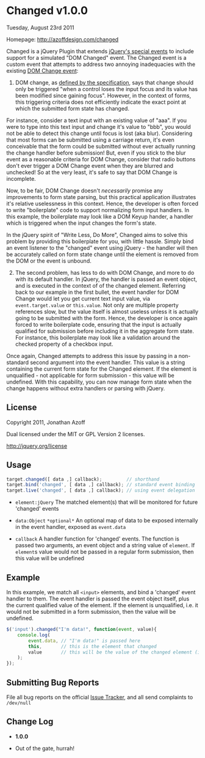 Changed v1.0.0
=================
Tuesday, August 23rd 2011

Homepage: <http://azoffdesign.com/changed>

Changed is a jQuery Plugin that extends [jQuery's special events](http://benalman.com/news/2010/03/jquery-special-events/) to include support for a simulated "DOM Changed" event. The Changed event is a custom event that attempts to address two annoying inadequacies with the existing [DOM Change event](http://www.w3.org/TR/DOM-Level-2-Events/events.html#Events-eventgroupings-htmlevents):

1) DOM change, as [defined by the specification](http://www.w3.org/TR/DOM-Level-2-Events/events.html#Events-eventgroupings-htmlevents), says that change should only be triggered "when a control loses the input focus and its value has been modified since gaining focus". However, in the context of forms, this triggering criteria does not efficiently indicate the exact point at which the submitted form state has changed. 

For instance, consider a text input with an existing value of "aaa". If you were to type into this text input and change it's value to "bbb", you would not be able to detect this change until focus is lost (aka blur). Considering that most forms can be submitted using a carriage return, it's even conceivable that the form could be submitted without ever actually running the change handler before submission! But, even if you stick to the blur event as a reasonable criteria for DOM Change, consider that radio buttons don't ever trigger a DOM Change event when they are blurred and unchecked! So at the very least, it's safe to say that DOM Change is incomplete.

Now, to be fair, DOM Change doesn't *necessarily* promise any improvements to form state parsing, but this practical application illustrates it's relative uselessness in this context. Hence, the developer is often forced to write "boilerplate" code to support normalizing form input handlers. In this example, the boilerplate may look like a DOM Keyup hander, a handler which is triggered when the input changes the form's state.

In the jQuery spirit of "Write Less, Do More", Changed aims to solve this problem by providing this boilerplate for you, with
little hassle. Simply bind an event listener to the "changed" event using jQuery - the handler will then be accurately called on form state change until the element is removed from the DOM or the event is unbound.

2) The second problem, has less to do with DOM Change, and more to do with its default handler. In jQuery, the handler is passed
an event object, and is executed in the context of of the changed element. Referring back to our example in the first bullet, the event handler for DOM Change would let you get current text input value, via `event.target.value` or `this.value`. Not only are multiple property references slow, but the value itself is almost useless unless it is actually going to be submitted with the form. Hence, the developer is once again forced to write boilerplate code, ensuring that the input is actually qualified for submission before including it in the aggregate form state. For instance, this boilerplate may look like a validation around the checked property of a checkbox input.

Once again, Changed attempts to address this issue by passing in a non-standard second argument into the event handler. This value is a string containing the current form state for the Changed element. If the element is unqualified - not applicable for form submission - this value will be undefined. With this capability, you can now manage form state when the change happens without extra handlers or parsing with jQuery.
 
License
-------
Copyright 2011, Jonathan Azoff

Dual licensed under the MIT or GPL Version 2 licenses.

<http://jquery.org/license>

Usage
-----
```javascript
target.changed([ data ,] callback);         // shorthand
target.bind('changed', [ data ,] callback); // standard event binding
target.live('changed', [ data ,] callback); // using event delegation
```

+ `element:jQuery`
    The matched element(s) that will be monitored for future 'changed' events

+ `data:Object` `*optional*`
    An optional map of data to be exposed internally in the event handler, exposed as `event.data`

+ `callback`
    A handler function for 'changed' events. The function is passed two arguments, an event object and
    a string value of `element`. If `element`s value would not be passed in a regular form submission,
    then this value will be undefined

Example
------
In this example, we match all `<input>` elements, and bind a 'changed' event handler to them. The event
handler is passed the event object itself, plus the current qualified value of the element. If the element
is unqualified, i.e. it would not be submitted in a form submission, then the value will be undefined.

```javascript
$('input').changed("I'm data!", function(event, value){
    console.log(
        event.data, // "I'm data!" is passed here
        this,       // this is the element that changed
        value       // this will be the value of the changed element (if qualified)
    );
});
```

Submitting Bug Reports
----------------------
File all bug reports on the official [Issue Tracker](https://github.com/azoff/AutoResize/issues), 
and all send complaints to `/dev/null`

Change Log
----------
 * __1.0.0__
  - Out of the gate, hurrah!